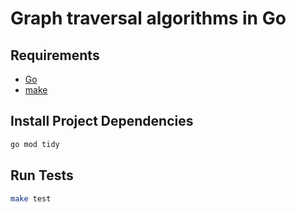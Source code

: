 # Graph traversal algorithms in Go

## Requirements

- [Go](https://go.dev/)
- [make](https://www.gnu.org/software/make/)

## Install Project Dependencies

```bash
go mod tidy
```

## Run Tests

```bash
make test
```
